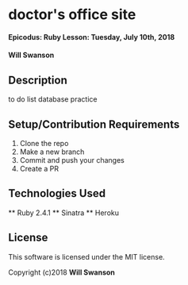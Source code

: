 # doctor's office site

#### Epicodus: Ruby Lesson: Tuesday, July 10th, 2018

#### Will Swanson

## Description

to do list database practice

## Setup/Contribution Requirements

1. Clone the repo
1. Make a new branch
1. Commit and push your changes
1. Create a PR


## Technologies Used

** Ruby 2.4.1
** Sinatra
** Heroku

## License

This software is licensed under the MIT license.

Copyright (c)2018 **Will Swanson**
